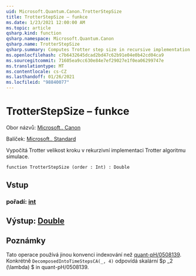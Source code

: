 ```yaml
---
uid: Microsoft.Quantum.Canon.TrotterStepSize
title: TrotterStepSize – funkce
ms.date: 1/23/2021 12:00:00 AM
ms.topic: article
qsharp.kind: function
qsharp.namespace: Microsoft.Quantum.Canon
qsharp.name: TrotterStepSize
qsharp.summary: Computes Trotter step size in recursive implementation of Trotter simulation algorithm.
ms.openlocfilehash: c7b6432645dcad2bd47c62b91e04e0b42cd04ca9
ms.sourcegitcommit: 71605ea9cc630e84e7ef29027e1f0ea06299747e
ms.translationtype: MT
ms.contentlocale: cs-CZ
ms.lasthandoff: 01/26/2021
ms.locfileid: "98840077"
---
```

# <a name="trotterstepsize-function"></a>TrotterStepSize – funkce

Obor názvů: [Microsoft.. Canon](xref:Microsoft.Quantum.Canon)

Balíček: [Microsoft.. Standard](https://nuget.org/packages/Microsoft.Quantum.Standard)


Vypočítá Trotter velikost kroku v rekurzivní implementaci Trotter algoritmu simulace.

```qsharp
function TrotterStepSize (order : Int) : Double
```


## <a name="input"></a>Vstup

### <a name="order--int"></a>pořadí: [int](xref:microsoft.quantum.lang-ref.int)





## <a name="output--double"></a>Výstup: [Double](xref:microsoft.quantum.lang-ref.double)



## <a name="remarks"></a>Poznámky

Tato operace používá jinou konvenci indexování než [quant-pH/0508139](https://arxiv.org/abs/quant-ph/0508139). Konkrétně `DecomposedIntoTimeStepsCA(_, 4)` odpovídá skalární $p _2 (\lambda) $ in quant-pH/0508139.